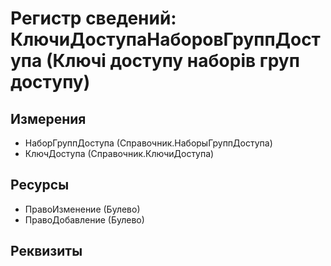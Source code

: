 ﻿# Регистр сведений: КлючиДоступаНаборовГруппДоступа (Ключі доступу наборів груп доступу)

## Измерения

- НаборГруппДоступа (Справочник.НаборыГруппДоступа)
- КлючДоступа (Справочник.КлючиДоступа)

## Ресурсы

- ПравоИзменение (Булево)
- ПравоДобавление (Булево)

## Реквизиты


